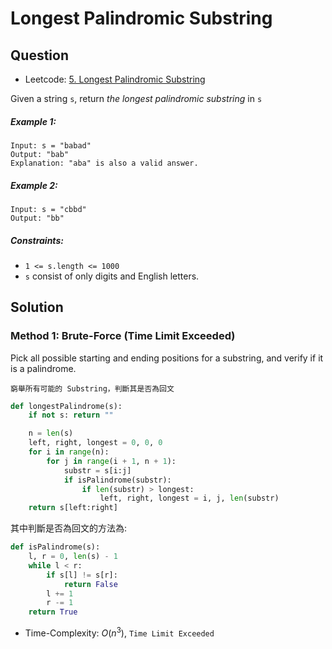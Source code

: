 # Longest Palindromic Substring

## Question

- Leetcode: [5. Longest Palindromic Substring](https://leetcode.com/problems/longest-palindromic-substring/)


Given a string `s`, return *the longest palindromic substring* in `s`

##### Example 1:

```
Input: s = "babad"
Output: "bab"
Explanation: "aba" is also a valid answer.
```

##### Example 2:

```
Input: s = "cbbd"
Output: "bb"
```

##### Constraints:

- `1 <= s.length <= 1000`
- `s` consist of only digits and English letters.

## Solution

### Method 1: Brute-Force (Time Limit Exceeded)

Pick all possible starting and ending positions for a substring,
and verify if it is a palindrome.

```
窮舉所有可能的 Substring，判斷其是否為回文
```

```python
def longestPalindrome(s):
    if not s: return ""

    n = len(s)
    left, right, longest = 0, 0, 0
    for i in range(n):
        for j in range(i + 1, n + 1):
            substr = s[i:j]
            if isPalindrome(substr):
                if len(substr) > longest:
                    left, right, longest = i, j, len(substr)
    return s[left:right]
```

其中判斷是否為回文的方法為:

```python
def isPalindrome(s):
    l, r = 0, len(s) - 1
    while l < r:
        if s[l] != s[r]:
            return False
        l += 1
        r -= 1
    return True
```

- Time-Complexity: $O(n^3)$, `Time Limit Exceeded`


